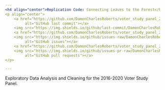 ```yaml
---
<h4 align="center">Replication Code: Connecting Leaves to the Forest</h4>
<p align="center">
    <a href="https://github.com/DamonCharlesRoberts/voter_study_panel_2016-2020/commits/main">
         alt="GitHub last commit"></a>
    <img src="https://img.shields.io/github/last-commit/DamonCharlesRoberts/voter_study_panel_2016-2020.svg?style=flat-square&logo=github&logoColor=white"
    <a href="https://github.com/DamonCharlesRoberts/voter_study_panel_2016-2020/issues">
    <img src="https://img.shields.io/github/issues-raw/DamonCharlesRoberts/voter_study_panel_2016-2020.svg?style=flat-square&logo=github&logoColor=white"
         alt="GitHub issues"></a>
    <a href="https://github.com/DamonCharlesRoberts/voter_study_panel_2016-2020/pulls">
    <img src="https://img.shields.io/github/issues-pr-raw/DamonCharlesRoberts/voter_study_panel_2016-2020.svg?style=flat-square&logo=github&logoColor=white"
         alt="GitHub pull requests"></a>
</p>

--- 
```


Exploratory Data Analysis and Cleaning for the 2016-2020 Voter Study Panel.

